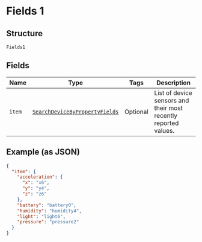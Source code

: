 
# Fields 1

## Structure

`Fields1`

## Fields

| Name | Type | Tags | Description |
|  --- | --- | --- | --- |
| `item` | [`SearchDeviceByPropertyFields`](../../doc/models/search-device-by-property-fields.md) | Optional | List of device sensors and their most recently reported values. |

## Example (as JSON)

```json
{
  "item": {
    "acceleration": {
      "x": "x6",
      "y": "y4",
      "z": "z6"
    },
    "battery": "battery0",
    "humidity": "humidity4",
    "light": "light6",
    "pressure": "pressure2"
  }
}
```

